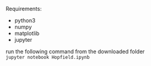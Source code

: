 Requirements:
- python3
- numpy 
- matplotlib
- jupyter

run the following command from the downloaded folder  
`jupyter notebook Hopfield.ipynb`

